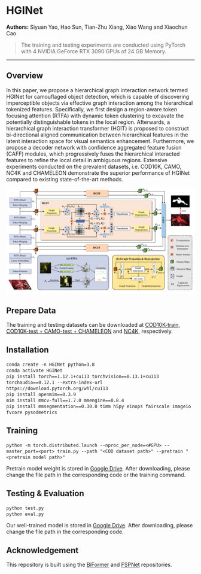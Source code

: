 # HGINet

**Authors:** Siyuan Yao, Hao Sun, Tian-Zhu Xiang, Xiao Wang and Xiaochun Cao

> The training and testing experiments are conducted using PyTorch with 4 NVIDIA GeForce RTX 3090 GPUs of 24 GB Memory.

------

## Overview

In this paper, we propose a hierarchical graph interaction network termed HGINet for camouflaged object detection, which is capable of discovering imperceptible objects via effective graph interaction among the hierarchical tokenized features. Specifically, we first design a region-aware token focusing attention (RTFA) with dynamic token clustering to excavate the potentially distinguishable tokens in the local region. Afterwards, a hierarchical graph interaction transformer (HGIT) is proposed to construct bi-directional aligned communication between hierarchical features in the latent interaction space for visual semantics enhancement. Furthermore, we propose a decoder network with confidence aggregated feature fusion (CAFF) modules, which progressively fuses the hierarchical interacted features to refine the local detail in ambiguous regions. Extensive experiments conducted on the prevalent datasets, i.e. COD10K, CAMO, NC4K and CHAMELEON demonstrate the superior performance of HGINet compared to existing state-of-the-art methods.

<img src="https://github.com/Garyson1204/HGINet/blob/main/assets/network.pdf">

## Prepare Data

The training and testing datasets can be downloaded at [COD10K-train](https://drive.google.com/file/d/1D9bf1KeeCJsxxri6d2qAC7z6O1X_fxpt/view), [COD10K-test + CAMO-test + CHAMELEON](https://drive.google.com/file/d/1QEGnP9O7HbN_2tH999O3HRIsErIVYalx/view) and [NC4K](https://drive.google.com/file/d/1kzpX_U3gbgO9MuwZIWTuRVpiB7V6yrAQ/view), respectively.

## Installation

```shell
conda create -n HGINet python=3.8
conda activate HGINet
pip install torch==1.12.1+cu113 torchvision==0.13.1+cu113 torchaudio==0.12.1 --extra-index-url https://download.pytorch.org/whl/cu113
pip install openmim==0.3.9
mim install mmcv-full==1.7.0 mmengine==0.8.4
pip install mmsegmentation==0.30.0 timm h5py einops fairscale imageio fvcore pysodmetrics
```

## Training

```shell
python -m torch.distributed.launch --nproc_per_node=<#GPU> --master_port=<port> train.py --path "<COD dataset path>" --pretrain "<pretrain model path>"
```
Pretrain model weight is stored in [Google Drive](https://drive.google.com/file/d/1vdhUZ713peeo5hqXcdHPUdoMlhmDveu6/view?usp=drive_link). After downloading, please change the file path in the corresponding code or the training command.

## Testing & Evaluation

```shell
python test.py
python eval.py
```
Our well-trained model is stored in [Google Drive](https://drive.google.com/file/d/1bApr9EhHIdAzagLD_95aKBxwqv7reumX/view). After downloading, please change the file path in the corresponding code.

## Acknowledgement

This repository is built using the [BiFormer](https://github.com/rayleizhu/BiFormer) and [FSPNet](https://github.com/ZhouHuang23/FSPNet) repositories.
